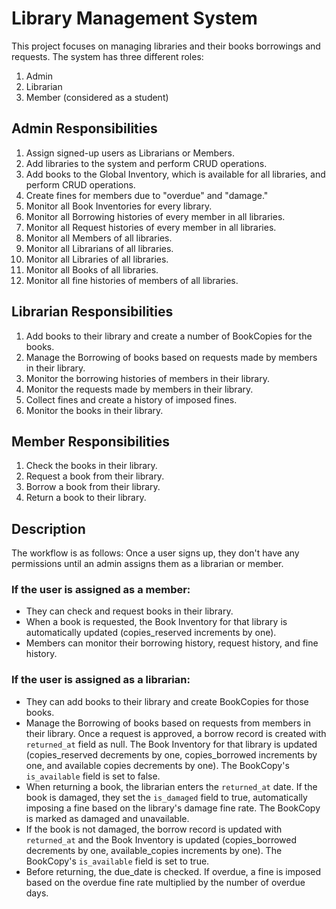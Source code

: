 # Library Management System

This project focuses on managing libraries and their books borrowings and requests. The system has three different roles:
1. Admin
2. Librarian
3. Member (considered as a student)

## Admin Responsibilities
1. Assign signed-up users as Librarians or Members.
2. Add libraries to the system and perform CRUD operations.
3. Add books to the Global Inventory, which is available for all libraries, and perform CRUD operations.
4. Create fines for members due to "overdue" and "damage."
5. Monitor all Book Inventories for every library.
6. Monitor all Borrowing histories of every member in all libraries.
7. Monitor all Request histories of every member in all libraries.
8. Monitor all Members of all libraries.
9. Monitor all Librarians of all libraries.
10. Monitor all Libraries of all libraries.
11. Monitor all Books of all libraries.
12. Monitor all fine histories of members of all libraries.

## Librarian Responsibilities
1. Add books to their library and create a number of BookCopies for the books.
2. Manage the Borrowing of books based on requests made by members in their library.
3. Monitor the borrowing histories of members in their library.
4. Monitor the requests made by members in their library.
5. Collect fines and create a history of imposed fines.
6. Monitor the books in their library.

## Member Responsibilities
1. Check the books in their library.
2. Request a book from their library.
3. Borrow a book from their library.
4. Return a book to their library.

## Description
The workflow is as follows:
Once a user signs up, they don't have any permissions until an admin assigns them as a librarian or member.

### If the user is assigned as a member:
- They can check and request books in their library.
- When a book is requested, the Book Inventory for that library is automatically updated (copies_reserved increments by one).
- Members can monitor their borrowing history, request history, and fine history.

### If the user is assigned as a librarian:
- They can add books to their library and create BookCopies for those books.
- Manage the Borrowing of books based on requests from members in their library. Once a request is approved, a borrow record is created with `returned_at` field as null. The Book Inventory for that library is updated (copies_reserved decrements by one, copies_borrowed increments by one, and available copies decrements by one). The BookCopy's `is_available` field is set to false.
- When returning a book, the librarian enters the `returned_at` date. If the book is damaged, they set the `is_damaged` field to true, automatically imposing a fine based on the library's damage fine rate. The BookCopy is marked as damaged and unavailable.
- If the book is not damaged, the borrow record is updated with `returned_at` and the Book Inventory is updated (copies_borrowed decrements by one, available_copies increments by one). The BookCopy's `is_available` field is set to true.
- Before returning, the due_date is checked. If overdue, a fine is imposed based on the overdue fine rate multiplied by the number of overdue days.
